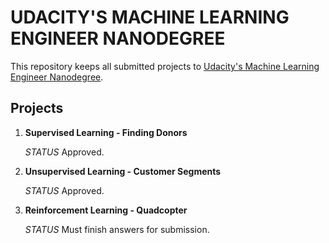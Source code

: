 # UDACITY'S MACHINE LEARNING ENGINEER NANODEGREE

This repository keeps all submitted projects to [Udacity's Machine Learning Engineer Nanodegree](https://www.udacity.com/course/machine-learning-engineer-nanodegree--nd009t).

## Projects

1. **Supervised Learning - Finding Donors**

   _STATUS_ Approved.

2. **Unsupervised Learning - Customer Segments**

   _STATUS_ Approved.

3. **Reinforcement Learning - Quadcopter**

   _STATUS_ Must finish answers for submission.

